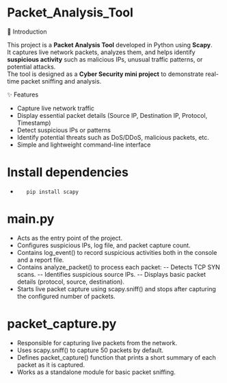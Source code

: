 # Packet_Analysis_Tool

📌 Introduction

This project is a **Packet Analysis Tool** developed in Python using **Scapy**.  
It captures live network packets, analyzes them, and helps identify **suspicious activity** such as malicious IPs, unusual traffic patterns, or potential attacks.  
The tool is designed as a **Cyber Security mini project** to demonstrate real-time packet sniffing and analysis.


✨ Features

- Capture live network traffic
- Display essential packet details (Source IP, Destination IP, Protocol, Timestamp)
- Detect suspicious IPs or patterns
- Identify potential threats such as DoS/DDoS, malicious packets, etc.
- Simple and lightweight command-line interface

 # Install dependencies
-        pip install scapy
 # main.py
- Acts as the entry point of the project.
- Configures suspicious IPs, log file, and packet capture count.
- Contains log_event() to record suspicious activities both in the console and a report file.
- Contains analyze_packet() to process each packet:
-- Detects TCP SYN scans.
-- Identifies suspicious source IPs.
--  Displays basic packet details (protocol, source, destination).
-  Starts live packet capture using scapy.sniff() and stops after capturing the configured number of packets.

  # packet_capture.py
-  Responsible for capturing live packets from the network.
-  Uses scapy.sniff() to capture 50 packets by default.
-  Defines packet_capture() function that prints a short summary of each packet as it is captured.
-  Works as a standalone module for basic packet sniffing.
